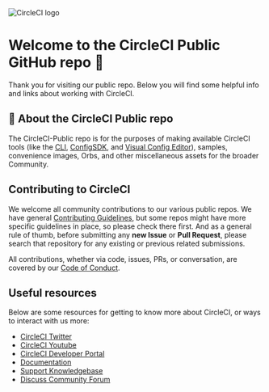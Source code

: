 <picture>
  <source media="(prefers-color-scheme: dark)" srcset="https://global.discourse-cdn.com/circleci/original/3X/c/8/c8494d5309b7cf5d33210759083de33643243004.png">
  <source media="(prefers-color-scheme: light)" srcset="https://global.discourse-cdn.com/circleci/original/3X/4/2/4293a83f213fbe1ebdca3e17f9b208173d81ee96.png">
  <img alt="CircleCI logo" src="https://global.discourse-cdn.com/circleci/original/3X/4/2/4293a83f213fbe1ebdca3e17f9b208173d81ee96.png">
</picture>

# Welcome to the CircleCI Public GitHub repo 👋

Thank you for visiting our public repo. Below you will find some helpful info and links about working with CircleCI.

## 🙋‍ About the CircleCI Public repo

The CircleCI-Public repo is for the purposes of making available CircleCI tools (like the [CLI](https://github.com/CircleCI-Public/circleci-cli), [ConfigSDK](https://github.com/CircleCI-Public/circleci-config-sdk-ts), and [Visual Config Editor](https://github.com/CircleCI-Public/visual-config-editor)), samples, convenience images, Orbs, and other miscellaneous assets for the broader Community.

## Contributing to CircleCI

We welcome all community contributions to our various public repos. We have general [Contributing Guidelines](https://raw.githubusercontent.com/CircleCI-Public/.github/main/CONTRIBUTING.md), but some repos might have more specific guidelines in place, so please check there first. And as a general rule of thumb, before submitting any **new Issue** or **Pull Request**, please search that repository for any existing or previous related submissions.

All contributions, whether via code, issues, PRs, or conversation, are covered by our [Code of Conduct](https://raw.githubusercontent.com/CircleCI-Public/.github/main/CODE_OF_CONDUCT.md).

## Useful resources

Below are some resources for getting to know more about CircleCI, or ways to interact with us more:

- [CircleCI Twitter](https://twitter.com/circleci)
- [CircleCI Youtube](https://youtube.com/circleci-videos)
- [CircleCI Developer Portal](https://circleci.com/developer)
- [Documentation](https://circleci.com/docs)
- [Support Knowledgebase](https://support.circleci.com/hc/en-us/)
- [Discuss Community Forum](https://discuss.circleci.com)